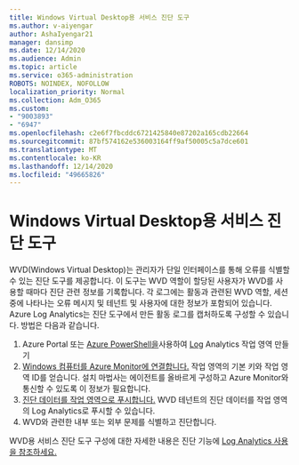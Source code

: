 ```yaml
---
title: Windows Virtual Desktop용 서비스 진단 도구
ms.author: v-aiyengar
author: AshaIyengar21
manager: dansimp
ms.date: 12/14/2020
ms.audience: Admin
ms.topic: article
ms.service: o365-administration
ROBOTS: NOINDEX, NOFOLLOW
localization_priority: Normal
ms.collection: Adm_O365
ms.custom:
- "9003893"
- "6947"
ms.openlocfilehash: c2e6f7fbcddc6721425840e87202a165cdb22664
ms.sourcegitcommit: 87bf574162e536003164ff9af50005c5a7dce601
ms.translationtype: MT
ms.contentlocale: ko-KR
ms.lasthandoff: 12/14/2020
ms.locfileid: "49665826"
---
```

# <a name="service-diagnostics-tool-for-windows-virtual-desktop"></a>Windows Virtual Desktop용 서비스 진단 도구

WVD(Windows Virtual Desktop)는 관리자가 단일 인터페이스를 통해 오류를 식별할 수 있는 진단 도구를 제공합니다. 이 도구는 WVD 역할이 할당된 사용자가 WVD를 사용할 때마다 진단 관련 정보를 기록합니다. 각 로그에는 활동과 관련된 WVD 역할, 세션 중에 나타나는 오류 메시지 및 테넌트 및 사용자에 대한 정보가 포함되어 있습니다. Azure Log Analytics는 진단 도구에서 만든 활동 로그를 캡처하도록 구성할 수 있습니다. 방법은 다음과 같습니다.

1. Azure Portal 또는 [Azure PowerShell을](https://go.microsoft.com/fwlink/?linkid=2129501)사용하여 [Log](https://go.microsoft.com/fwlink/?linkid=2129500) Analytics 작업 영역 만들기
1. [Windows 컴퓨터를 Azure Monitor에 연결합니다.](https://go.microsoft.com/fwlink/?linkid=2129913) 작업 영역의 기본 키와 작업 영역 ID를 얻습니다. 설치 마법사는 에이전트를 올바르게 구성하고 Azure Monitor와 통신할 수 있도록 이 정보가 필요합니다.
1. [진단 데이터를 작업 영역으로 푸시합니다.](https://go.microsoft.com/fwlink/?linkid=2128284) WVD 테넌트의 진단 데이터를 작업 영역의 Log Analytics로 푸시할 수 있습니다.
1. [](https://go.microsoft.com/fwlink/?linkid=2128338) WVD와 관련한 내부 또는 외부 문제를 식별하고 진단합니다.

WVD용 서비스 진단 도구 구성에 대한 자세한 내용은 진단 기능에 [Log Analytics 사용을 참조하세요.](https://go.microsoft.com/fwlink/?linkid=2128084)
